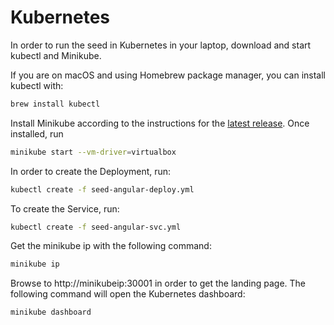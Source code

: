 # Kubernetes

In order to run the seed in Kubernetes in your laptop, download and start kubectl and Minikube.

If you are on macOS and using Homebrew package manager, you can install kubectl with:

```bash
brew install kubectl
```

Install Minikube according to the instructions for the [latest release](https://github.com/kubernetes/minikube/releases). Once installed, run

```bash
minikube start --vm-driver=virtualbox
```

In order to create the Deployment, run:

```bash
kubectl create -f seed-angular-deploy.yml
```

To create the Service, run:

```bash
kubectl create -f seed-angular-svc.yml
```

Get the minikube ip with the following command:

```bash
minikube ip
```

Browse to http://minikubeip:30001 in order to get the landing page. The following command will open the Kubernetes dashboard:

```bash
minikube dashboard
```